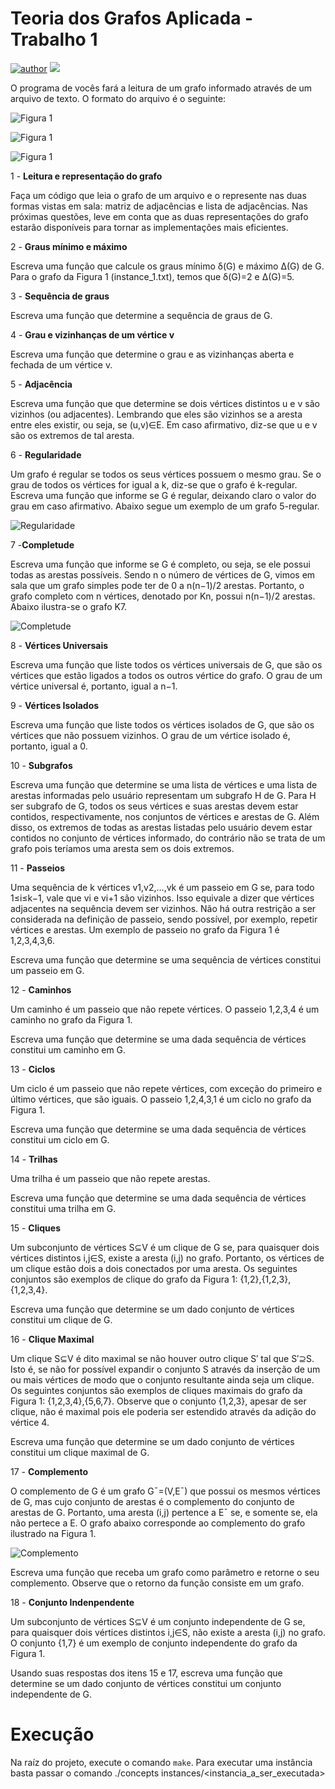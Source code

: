 <h1>Teoria dos Grafos Aplicada - Trabalho 1</h1>

[![author](https://img.shields.io/badge/author-WeslleyDeziderio-blue.svg)](https://github.com/WeslleyDeziderio)
[![](https://img.shields.io/badge/C++-navy.svg)](https://en.cppreference.com/w/cpp/23)

<div>

O programa de vocês fará a leitura de um grafo informado através de um arquivo de texto. O formato do arquivo é o seguinte:

![Figura 1](assets/file_format.png)

![Figura 1](assets/figura1.png)

![Figura 1](assets/file.png)


 1 - **Leitura e representação do grafo**

Faça um código que leia o grafo de um arquivo e o represente nas duas formas vistas em sala: matriz de adjacências e lista de adjacências. Nas próximas questões, leve em conta que as duas representações do grafo estarão disponı́veis para tornar as implementações mais eficientes. 

</div>

<div>

2 - **Graus mínimo e máximo**

Escreva uma função que calcule os graus mínimo δ(G) e máximo Δ(G) de G. Para o grafo da Figura 1 (instance_1.txt), temos que δ(G)=2 e Δ(G)=5.

</div>

<div>

3 - **Sequência de graus**

Escreva uma função que determine a sequência de graus de G. 

</div>

<div>

4 - **Grau e vizinhanças de um vértice v**

Escreva uma função que determine o grau e as vizinhanças aberta e fechada de um vértice v.

</div>

<div>

5 - **Adjacência**

Escreva uma função que que determine se dois vértices distintos u e v são vizinhos (ou adjacentes). Lembrando que eles são vizinhos se a aresta entre eles existir, ou seja, se (u,v)∈E. Em caso afirmativo, diz-se que u e v são os extremos de tal aresta. 

</div>

<div>

6 - **Regularidade**

Um grafo é regular se todos os seus vértices possuem o mesmo grau. Se o grau de todos os vértices for igual a k, diz-se que o grafo é k-regular. Escreva uma função que informe se G é regular, deixando claro o valor do grau em caso afirmativo. Abaixo segue um exemplo de um grafo 5-regular.

![Regularidade](assets/q6.png "Grafo 5-regular")


</div>

<div>

7 -**Completude**

Escreva uma função que informe se G é completo, ou seja, se ele possui todas as arestas possíveis. Sendo n o número de vértices de G, vimos em sala que um grafo simples pode ter de 0 a n(n−1)/2 arestas. Portanto, o grafo completo com n vértices, denotado por Kn, possui n(n−1)/2 arestas. Abaixo ilustra-se o grafo K7.

![Completude](assets/q7.png)


</div>

<div>

8 - **Vértices Universais**

Escreva uma função que liste todos os vértices universais de G, que são os vértices que estão ligados a todos os outros vértice do grafo. O grau de um vértice universal é, portanto, igual a n−1.


</div>

<div>

9 - **Vértices Isolados**

Escreva uma função que liste todos os vértices isolados de G, que são os vértices que não possuem vizinhos. O grau de um vértice isolado é, portanto, igual a 0.

</div>

<div>

10 - **Subgrafos**

Escreva uma função que determine se uma lista de vértices e uma lista de arestas informadas pelo usuário representam um subgrafo H de G. Para H ser subgrafo de G, todos os seus vértices e suas arestas devem estar contidos, respectivamente, nos conjuntos de vértices e arestas de G. Além disso, os extremos de todas as arestas listadas pelo usuário devem estar contidos no conjunto de vértices informado, do contrário não se trata de um grafo pois teríamos uma aresta sem os dois extremos.

</div>

<div>

11 - **Passeios**

Uma sequência de k vértices v1,v2,...,vk é um passeio em G se, para todo 1≤i≤k−1, vale que vi e vi+1 são vizinhos. Isso equivale a dizer que vértices adjacentes na sequência devem ser vizinhos. Não há outra restrição a ser considerada na definição de passeio, sendo possível, por exemplo, repetir vértices e arestas. Um exemplo de passeio no grafo da Figura 1 é 1,2,3,4,3,6.

Escreva uma função que determine se uma sequência de vértices constitui um passeio em G.

</div>

<div>

12 - **Caminhos**

Um caminho é um passeio que não repete vértices. O passeio 1,2,3,4 é um caminho no grafo da Figura 1.

Escreva uma função que determine se uma dada sequência de vértices constitui um caminho em G.

</div>

<div>

13 - **Ciclos**

Um ciclo é um passeio que não repete vértices, com exceção do primeiro e último vértices, que são iguais. O passeio 1,2,4,3,1 é um ciclo no grafo da Figura 1.

Escreva uma função que determine se uma dada sequência de vértices constitui um ciclo em G.

<div>

<div>

14 - **Trilhas**

Uma trilha é um passeio que não repete arestas.

Escreva uma função que determine se uma dada sequência de vértices constitui uma trilha em G.

<div>

<div>

15 - **Cliques**

Um subconjunto de vértices S⊆V é um clique de G se, para quaisquer dois vértices distintos i,j∈S, existe a aresta (i,j) no grafo. Portanto, os vértices de um clique estão dois a dois conectados por uma aresta. Os seguintes conjuntos são exemplos de clique do grafo da Figura 1: {1,2},{1,2,3},{1,2,3,4}.

Escreva uma função que determine se um dado conjunto de vértices constitui um clique de G.

<div>

<div>

16 - **Clique Maximal**

Um clique S⊆V é dito maximal se não houver outro clique S′ tal que S′⊇S. Isto é, se não for possível expandir o conjunto S através da inserção de um ou mais vértices de modo que o conjunto resultante ainda seja um clique. Os seguintes conjuntos são exemplos de cliques maximais do grafo da Figura 1: {1,2,3,4},{5,6,7}. Observe que o conjunto {1,2,3}, apesar de ser clique, não é maximal pois ele poderia ser estendido através da adição do vértice 4.

Escreva uma função que determine se um dado conjunto de vértices constitui um clique maximal de G.

<div>

17 - **Complemento**

O complemento de G é um grafo G¯=(V,E¯) que possui os mesmos vértices de G, mas cujo conjunto de arestas é o complemento do conjunto de arestas de G. Portanto, uma aresta (i,j) pertence a E¯ se, e somente se, ela não pertece a E. O grafo abaixo corresponde ao complemento do grafo ilustrado na Figura 1.

![Complemento](assets/q17.png)

Escreva uma função que receba um grafo como parâmetro e retorne o seu complemento. Observe que o retorno da função consiste em um grafo.

</div>

<div>

18 - **Conjunto Indenpendente**

Um subconjunto de vértices S⊆V é um conjunto independente de G se, para quaisquer dois vértices distintos i,j∈S, não existe a aresta (i,j) no grafo. O conjunto {1,7} é um exemplo de conjunto independente do grafo da Figura 1.

Usando suas respostas dos itens 15 e 17, escreva uma função que determine se um dado conjunto de vértices constitui um conjunto independente de G.

<div>

<h1>Execução</h1>

<div>

Na raíz do projeto, execute o comando `make`. Para executar uma instância basta passar o comando ./concepts instances/\<instancia_a_ser_executada\>

</div>